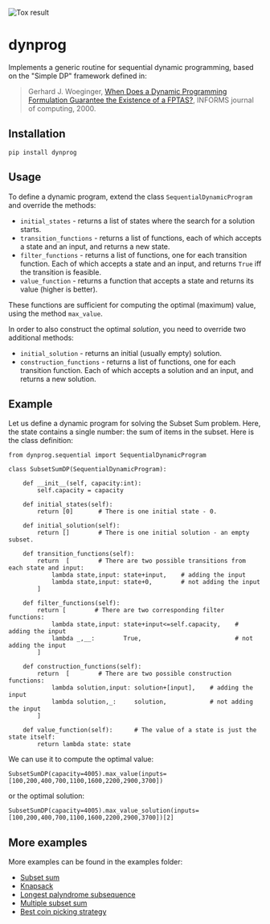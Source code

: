 ![Tox result](https://github.com/erelsgl/dynprog/workflows/tox/badge.svg)

# dynprog

Implements a generic routine for sequential dynamic programming, based on the "Simple DP" framework defined in:

> Gerhard J. Woeginger, [When Does a Dynamic Programming Formulation Guarantee the Existence of a FPTAS?](https://pubsonline.informs.org/doi/abs/10.1287/ijoc.12.1.57.11901), INFORMS journal of computing, 2000.

## Installation

    pip install dynprog


## Usage

To define a dynamic program, extend the class `SequentialDynamicProgram` and override the methods:

* `initial_states` - returns a list of states where the search for a solution starts.
* `transition_functions` - returns a list of functions, each of which accepts a state and an input, and returns a new state.
* `filter_functions` - returns a list of functions, one for each transition function. Each of which accepts a state and an input, and returns `True` iff the transition is feasible.
* `value_function` - returns a function that accepts a state and returns its value (higher is better).

These functions are sufficient for computing the optimal (maximum) value, using the method `max_value`.

In order to also construct the optimal *solution*, you need to override two additional methods:

* `initial_solution` - returns an initial (usually empty) solution.
* `construction_functions` - returns a list of functions, one for each transition function. Each of which accepts a solution and an input, and returns a new solution.
 

## Example

Let us define a dynamic program for solving the Subset Sum problem.
Here, the state contains a single number: the sum of items in the subset.
Here is the class definition:

    from dynprog.sequential import SequentialDynamicProgram

    class SubsetSumDP(SequentialDynamicProgram):

        def __init__(self, capacity:int):
            self.capacity = capacity

        def initial_states(self):
            return [0]       # There is one initial state - 0.

        def initial_solution(self):
            return []        # There is one initial solution - an empty subset.

        def transition_functions(self):
            return  [        # There are two possible transitions from each state and input: 
                lambda state,input: state+input,    # adding the input
                lambda state,input: state+0,        # not adding the input
            ]

        def filter_functions(self):
            return [        # There are two corresponding filter functions:
                lambda state,input: state+input<=self.capacity,    # adding the input
                lambda _,__:        True,                          # not adding the input
            ]

        def construction_functions(self):
            return  [        # There are two possible construction functions: 
                lambda solution,input: solution+[input],    # adding the input
                lambda solution,_:     solution,            # not adding the input
            ]

        def value_function(self):      # The value of a state is just the state itself: 
            return lambda state: state

We can use it to compute the optimal value: 

    SubsetSumDP(capacity=4005).max_value(inputs=[100,200,400,700,1100,1600,2200,2900,3700])

or the optimal solution:

    SubsetSumDP(capacity=4005).max_value_solution(inputs=[100,200,400,700,1100,1600,2200,2900,3700])[2]


## More examples

More examples can be found in the examples folder:

* [Subset sum](examples/subset_sum.py)
* [Knapsack](examples/knapsack.py)
* [Longest palyndrome subsequence](examples/longest_palyndrome_subsequence.py)
* [Multiple subset sum](examples/multiple_subset_sum.py)
* [Best coin picking strategy](examples/best_coin_picking_strategy.py)



